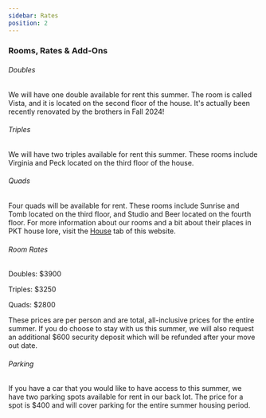 ```yaml
---
sidebar: Rates
position: 2
---
```

### Rooms, Rates & Add-Ons

###### Doubles

We will have one double available for rent this summer. The room is called Vista, and it is located on the second floor of the house. It's actually been recently renovated by the brothers in Fall 2024!

###### Triples

We will have two triples available for rent this summer. These rooms include Virginia and Peck located on the third floor of the house. 

###### Quads

Four quads will be available for rent. These rooms include Sunrise and Tomb located on the third floor, and Studio and Beer located on the fourth floor. For more information about our rooms and a bit about their places in PKT house lore, visit the [House](https://pkt.mit.edu/house/) tab of this website.

###### Room Rates

Doubles: $3900

Triples: $3250

Quads: $2800

These prices are per person and are total, all-inclusive prices for the entire summer. If you do choose to stay with us this summer, we will also request an additional $600 security deposit which will be refunded after your move out date.

###### Parking

If you have a car that you would like to have access to this summer, we have two parking spots available for rent in our back lot.  The price for a spot is $400 and will cover parking for the entire summer housing period.
